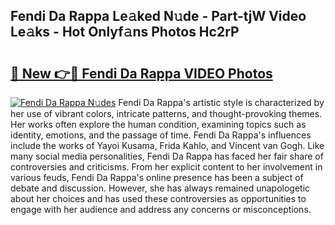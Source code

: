 ## Fendi Da Rappa Le𝚊ked N𝚞de - Part-tjW Video Le𝚊ks - Hot Onlyf𝚊ns Photos Hc2rP

# <h2><a href="http://ab29162.deff.icu/?id=Fendi+Da+Rappa">🔗 New 👉🔴 Fendi Da Rappa VIDEO Photos</a></h2>

[![Fendi Da Rappa N𝚞des](https://i.imgur.com/rIISA9y.gif)](http://ab29162.deff.icu/?id=Fendi+Da+Rappa)
Fendi Da Rappa's artistic style is characterized by her use of vibrant colors, intricate patterns, and thought-provoking themes. Her works often explore the human condition, examining topics such as identity, emotions, and the passage of time. Fendi Da Rappa's influences include the works of Yayoi Kusama, Frida Kahlo, and Vincent van Gogh. Like many social media personalities, Fendi Da Rappa has faced her fair share of controversies and criticisms. From her explicit content to her involvement in various feuds, Fendi Da Rappa's online presence has been a subject of debate and discussion. However, she has always remained unapologetic about her choices and has used these controversies as opportunities to engage with her audience and address any concerns or misconceptions.
